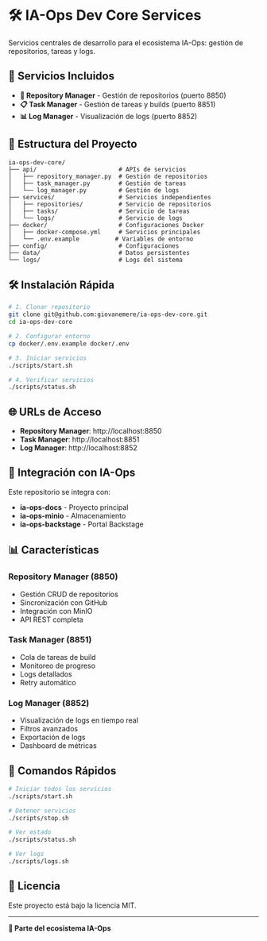 # 🛠️ IA-Ops Dev Core Services

Servicios centrales de desarrollo para el ecosistema IA-Ops: gestión de repositorios, tareas y logs.

## 🚀 Servicios Incluidos

- **📁 Repository Manager** - Gestión de repositorios (puerto 8850)
- **📋 Task Manager** - Gestión de tareas y builds (puerto 8851)
- **📊 Log Manager** - Visualización de logs (puerto 8852)

## 📁 Estructura del Proyecto

```
ia-ops-dev-core/
├── api/                       # APIs de servicios
│   ├── repository_manager.py  # Gestión de repositorios
│   ├── task_manager.py        # Gestión de tareas
│   └── log_manager.py         # Gestión de logs
├── services/                  # Servicios independientes
│   ├── repositories/          # Servicio de repositorios
│   ├── tasks/                 # Servicio de tareas
│   └── logs/                  # Servicio de logs
├── docker/                    # Configuraciones Docker
│   ├── docker-compose.yml     # Servicios principales
│   └── .env.example          # Variables de entorno
├── config/                    # Configuraciones
├── data/                      # Datos persistentes
└── logs/                      # Logs del sistema
```

## 🛠️ Instalación Rápida

```bash
# 1. Clonar repositorio
git clone git@github.com:giovanemere/ia-ops-dev-core.git
cd ia-ops-dev-core

# 2. Configurar entorno
cp docker/.env.example docker/.env

# 3. Iniciar servicios
./scripts/start.sh

# 4. Verificar servicios
./scripts/status.sh
```

## 🌐 URLs de Acceso

- **Repository Manager**: http://localhost:8850
- **Task Manager**: http://localhost:8851
- **Log Manager**: http://localhost:8852

## 🔗 Integración con IA-Ops

Este repositorio se integra con:
- **ia-ops-docs** - Proyecto principal
- **ia-ops-minio** - Almacenamiento
- **ia-ops-backstage** - Portal Backstage

## 📊 Características

### Repository Manager (8850)
- Gestión CRUD de repositorios
- Sincronización con GitHub
- Integración con MinIO
- API REST completa

### Task Manager (8851)
- Cola de tareas de build
- Monitoreo de progreso
- Logs detallados
- Retry automático

### Log Manager (8852)
- Visualización de logs en tiempo real
- Filtros avanzados
- Exportación de logs
- Dashboard de métricas

## 🚀 Comandos Rápidos

```bash
# Iniciar todos los servicios
./scripts/start.sh

# Detener servicios
./scripts/stop.sh

# Ver estado
./scripts/status.sh

# Ver logs
./scripts/logs.sh
```

## 📄 Licencia

Este proyecto está bajo la licencia MIT.

---

**🚀 Parte del ecosistema IA-Ops**
